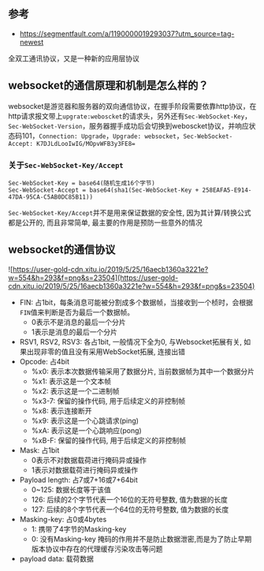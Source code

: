 ## 参考
- https://segmentfault.com/a/1190000019293037?utm_source=tag-newest

全双工通讯协议，又是一种新的应用层协议

## websocket的通信原理和机制是怎么样的？
websocket是游览器和服务器的双向通信协议，在握手阶段需要依靠http协议，在http请求报文带上`upgrate:weboscket`的请求头，另外还有`Sec-WebSocket-Key`，`Sec-WebSocket-Version`，服务器握手成功后会切换到weboscket协议，并响应状态码101，`Connection: Upgrade`，`Upgrade: websocket`，`Sec-WebSocket-Accept: K7DJLdLooIwIG/MOpvWFB3y3FE8=`

### 关于`Sec-WebSocket-Key/Accept`
```
Sec-WebSocket-Key = base64(随机生成16个字节)
Sec-WebSocket-Accept = base64(sha1(Sec-WebSocket-Key + 258EAFA5-E914-47DA-95CA-C5AB0DC85B11))
```
`Sec-WebSocket-Key/Accept`并不是用来保证数据的安全性, 因为其计算/转换公式都是公开的, 而且非常简单, 最主要的作用是预防一些意外的情况



## websocket的通信协议
![https://user-gold-cdn.xitu.io/2019/5/25/16aecb1360a3221e?w=554&h=293&f=png&s=23504](https://user-gold-cdn.xitu.io/2019/5/25/16aecb1360a3221e?w=554&h=293&f=png&s=23504)
- FIN: 占1bit，每条消息可能被分割成多个数据帧，当接收到一个桢时，会根据`FIN`值来判断是否为最后一个数据帧。
	- 0表示不是消息的最后一个分片
	- 1表示是消息的最后一个分片
- RSV1, RSV2, RSV3: 各占1bit, 一般情况下全为0, 与Websocket拓展有关, 如果出现非零的值且没有采用WebSocket拓展, 连接出错
- Opcode: 占4bit
	- %x0: 表示本次数据传输采用了数据分片, 当前数据帧为其中一个数据分片
	- %x1: 表示这是一个文本帧
	- %x2: 表示这是一个二进制帧
	- %x3-7: 保留的操作代码, 用于后续定义的非控制帧
	- %x8: 表示连接断开
	- %x9: 表示这是一个心跳请求(ping)
	- %xA: 表示这是一个心跳响应(pong)
	- %xB-F: 保留的操作代码, 用于后续定义的非控制帧
- Mask: 占1bit
	- 0表示不对数据载荷进行掩码异或操作
	- 1表示对数据载荷进行掩码异或操作
- Payload length: 占7或7+16或7+64bit
	- 0~125: 数据长度等于该值
	- 126: 后续的2个字节代表一个16位的无符号整数, 值为数据的长度
	- 127: 后续的8个字节代表一个64位的无符号整数, 值为数据的长度
- Masking-key: 占0或4bytes
	- 1: 携带了4字节的Masking-key
	- 0: 没有Masking-key 掩码的作用并不是防止数据泄密,而是为了防止早期版本协议中存在的代理缓存污染攻击等问题
- payload data: 载荷数据